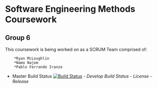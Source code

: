 # **Software Engineering Methods Coursework**

## Group 6

This coursework is being worked on as a SCRUM Team comprised of:

        *Ryan McLoughlin
        *Namo Najem
        *Pablo Ferrando Iranzo

- Master Build Status [![Build Status](https://travis-ci.org/40213185/semCW-G6.svg?branch=master)](https://travis-ci.org/40213185/semCW-G6)
_- Develop Build Status_
_- License_
_- Release_